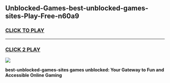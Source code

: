 
## Unblocked-Games-best-unblocked-games-sites-Play-Free-n60a9
<h3>
<a href="https://premium76.site?title=best-unblocked-games-sites&ref=23A">CLICK TO PLAY</a></h3>
<hr>

<h3>
<a href="https://premium76.site?title=best-unblocked-games-sites&ref=23A">CLICK 2 PLAY</a>
  
</h3>

<a href="https://premium76.site?title=best-unblocked-games-sites&ref=23A"><img src="https://clearcache.store/games.png"></a>


**best-unblocked-games-sites games unblocked: Your Gateway to Fun and Accessible Online Gaming**
